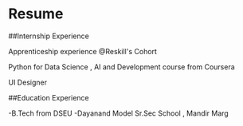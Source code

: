 # Resume
##Internship Experience

Apprenticeship experience @Reskill's Cohort

Python for Data Science , AI and Development course from Coursera

UI Designer


##Education Experience

-B.Tech from DSEU
-Dayanand Model Sr.Sec School , Mandir Marg


